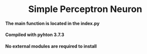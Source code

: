 <h1 align="center">Simple Perceptron Neuron</h1>
<h4>The main function is located in the index.py</h4>
<h4>Compiled with pyhton 3.7.3</h4>
<h4>No external modules are required to install</h4>
